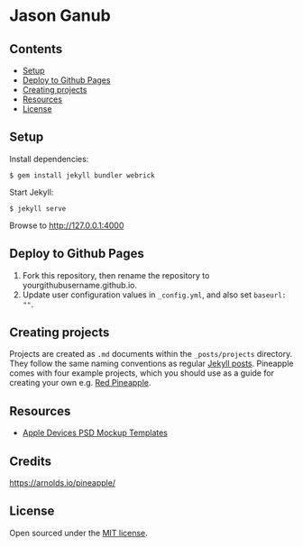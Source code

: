 # Jason Ganub


## Contents

- [Setup](#setup)
- [Deploy to Github Pages](#deploy-to-github-pages)
- [Creating projects](#creating-projects)
- [Resources](#resources)
- [License](#license)

## Setup

Install dependencies:

```
$ gem install jekyll bundler webrick
```

Start Jekyll:

```
$ jekyll serve
```

Browse to http://127.0.0.1:4000

## Deploy to Github Pages

1. Fork this repository, then rename the repository to yourgithubusername.github.io.
2. Update user configuration values in `_config.yml`, and also set `baseurl: ""`.

## Creating projects

Projects are created as `.md` documents within the `_posts/projects` directory. They follow the same naming conventions as regular [Jekyll posts](https://jekyllrb.com/docs/posts/). Pineapple comes with four example projects, which you should use as a guide for creating your own e.g. [Red Pineapple](_posts/projects/2017-04-01-redpineapple.md).

## Resources

- [Apple Devices PSD Mockup Templates](https://www.graphicsfuel.com/2016/04/apple-devices-psd-mockup-templates/)

## Credits

https://arnolds.io/pineapple/

## License

Open sourced under the [MIT license](LICENSE.md).
